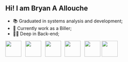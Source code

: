 ## Hi! I am Bryan A Allouche 
- 📚 Graduated in systems analysis and development;
- 💼 Currently work as a Biller;
- 👨‍💻 Deep in Back-end;
<div> 
<img height="50cm" src="https://cdn.jsdelivr.net/gh/devicons/devicon/icons/html5/html5-plain-wordmark.svg" /> &nbsp
<img height="50cm" src="https://cdn.jsdelivr.net/gh/devicons/devicon/icons/mysql/mysql-original.svg" /> &nbsp
<img height="50cm" src="https://cdn.jsdelivr.net/gh/devicons/devicon/icons/php/php-original.svg" /> &nbsp
<img height="50cm" src="https://cdn.jsdelivr.net/gh/devicons/devicon/icons/c/c-plain.svg" />  &nbsp       
<img height="50cm" src="https://cdn.jsdelivr.net/gh/devicons/devicon/icons/java/java-plain.svg" />
<img height="50cm" src="https://cdn.jsdelivr.net/gh/devicons/devicon/icons/spring/spring-original-wordmark.svg" />  
</div> 
  <!- 🎓 I know these areas in genreal, specializing in Java and MySql, check my linkdin to see more. -->
<br/>

